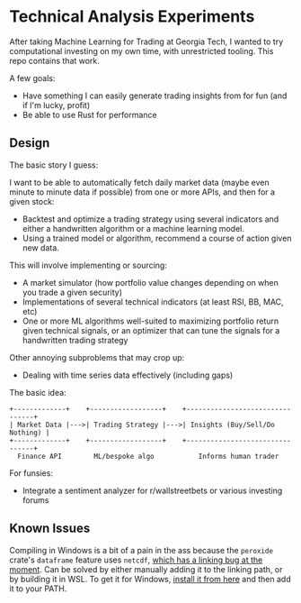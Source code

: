 # Technical Analysis Experiments

After taking Machine Learning for Trading at Georgia Tech, I wanted to try
computational investing on my own time, with unrestricted tooling. This repo
contains that work.

A few goals:

* Have something I can easily generate trading insights from for fun (and if I'm 
  lucky, profit)
* Be able to use Rust for performance

## Design

The basic story I guess:

I want to be able to automatically fetch daily market data (maybe even minute to
minute data if possible) from one or more APIs, and then for a given stock:

* Backtest and optimize a trading strategy using several indicators and either a 
  handwritten algorithm or a machine learning model.
* Using a trained model or algorithm, recommend a course of action given new 
  data.

This will involve implementing or sourcing:

* A market simulator (how portfolio value changes depending on when you trade a
  given security)
* Implementations of several technical indicators (at least RSI, BB, MAC, etc)
* One or more ML algorithms well-suited to maximizing portfolio return given
  technical signals, or an optimizer that can tune the signals for a handwritten
  trading strategy

Other annoying subproblems that may crop up:
* Dealing with time series data effectively (including gaps)


The basic idea:

```
+-------------+    +------------------+    +--------------------------------+
| Market Data |--->| Trading Strategy |--->| Insights (Buy/Sell/Do Nothing) |
+-------------+    +------------------+    +--------------------------------+
  Finance API        ML/bespoke algo           Informs human trader 

```

For funsies:

* Integrate a sentiment analyzer for r/wallstreetbets or various investing forums

## Known Issues

Compiling in Windows is a bit of a pain in the ass because the `peroxide` crate's
`dataframe` feature uses `netcdf`, 
[which has a linking bug at the moment](https://github.com/Axect/Peroxide/issues/16). 
Can be solved by either manually adding it to the linking path, or by building 
it in WSL. To get it for Windows, [install it from here][netcdf] and then add
it to your PATH.

[netcdf]: https://www.unidata.ucar.edu/software/netcdf/docs/winbin.html